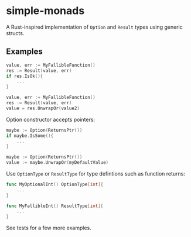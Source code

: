 # simple-monads

A Rust-inspired implementation of `Option` and `Result` types using generic structs.

## Examples
```go
value, err := MyFallibleFunction()
res := Result(value, err)
if res.IsOk(){
    ...
}
```

```go
value, err := MyFallibleFunction()
res := Result(value, err)
value = res.UnwrapOr(value2)
```

Option constructor accepts pointers:
```go
maybe := Option(ReturnsPtr())
if maybe.IsSome(){
    ...
}
```

```go
maybe := Option(ReturnsPtr())
value := maybe.UnwrapOr(myDefaultValue)
```

Use `OptionType` or `ResultType` for type defintions such as function returns:

```go
func MyOptionalInt() OptionType[int]{
    ...
}

func MyFallibleInt() ResultType[int]{
    ...
}
```

See tests for a few more examples.